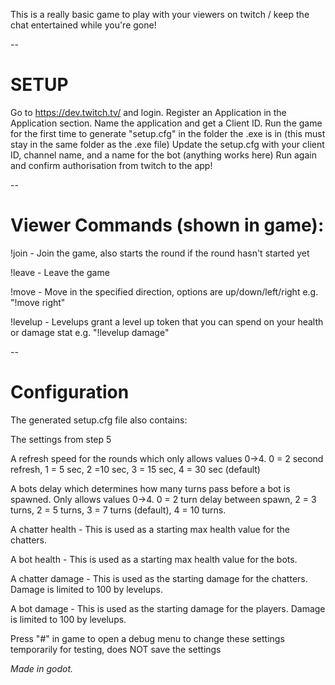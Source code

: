 This is a really basic game to play with your viewers on twitch / keep the chat entertained while you're gone!

--

# SETUP

Go to https://dev.twitch.tv/ and login. 
Register an Application in the Application section.
Name the application and get a Client ID.
Run the game for the first time to generate "setup.cfg" in the folder the .exe is in (this must stay in the same folder as the .exe file)
Update the setup.cfg with your client ID, channel name, and a name for the bot (anything works here)
Run again and confirm authorisation from twitch to the app!

--

# Viewer Commands (shown in game):

!join - Join the game, also starts the round if the round hasn't started yet

!leave - Leave the game

!move <direction> - Move in the specified direction, options are up/down/left/right e.g. "!move right"

!levelup <stat> - Levelups grant a level up token that you can spend on your health or damage stat e.g. "!levelup damage"

--

# Configuration

The generated setup.cfg file also contains:

The settings from step 5

A refresh speed for the rounds which only allows values 0->4. 0 = 2 second refresh, 1 = 5 sec, 2 =10 sec, 3 = 15 sec, 4 = 30 sec (default)

A bots delay which determines how many turns pass before a bot is spawned. Only allows values 0->4. 0 = 2 turn delay between spawn, 2 = 3 turns, 2 = 5 turns, 3 = 7 turns (default), 4 = 10 turns.

A chatter health - This is used as a starting max health value for the chatters.

A bot health - This is used as a starting max health value for the bots.

A chatter damage - This is used as the starting damage for the chatters. Damage is limited to 100 by levelups.

A bot damage - This is used as the starting damage for the players. Damage is limited to 100 by levelups.

Press "#" in game to open a debug menu to change these settings temporarily for testing, does NOT save the settings



*Made in godot.*
